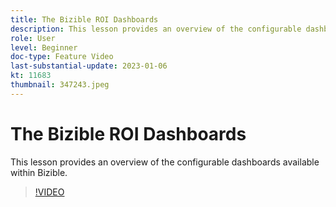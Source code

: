 ```yaml
---
title: The Bizible ROI Dashboards
description: This lesson provides an overview of the configurable dashboards available within Bizible.
role: User
level: Beginner
doc-type: Feature Video
last-substantial-update: 2023-01-06
kt: 11683
thumbnail: 347243.jpeg
---
```


# The Bizible ROI Dashboards

This lesson provides an overview of the configurable dashboards available within Bizible.

>[!VIDEO](https://video.tv.adobe.com/v/347243/?quality=12&learn=on)
